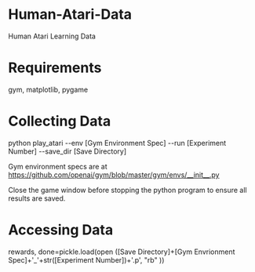 # Human-Atari-Data
Human Atari Learning Data

# Requirements
gym, matplotlib, pygame

# Collecting Data
python play_atari --env [Gym Environment Spec] --run [Experiment Number] --save_dir [Save Directory]

Gym environment specs are at https://github.com/openai/gym/blob/master/gym/envs/__init__.py

Close the game window before stopping the python program to ensure all results are saved.

# Accessing Data
rewards, done=pickle.load(open ([Save Directory]+[Gym Envrionment Spec]+'_'+str([Experiment Number])+'.p', "rb" ))
